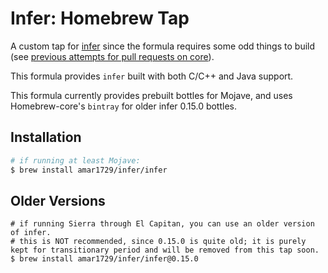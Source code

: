 # Infer: Homebrew Tap

A custom tap for [infer](https://github.com/facebook/infer) since the formula requires some odd things to build (see [previous attempts for pull requests on core](https://github.com/Homebrew/homebrew-core/pulls?utf8=%E2%9C%93&q=is%3Apr+in%3Atitle+infer)).

This formula provides `infer` built with both C/C++ and Java support.

This formula currently provides prebuilt bottles for Mojave, and uses Homebrew-core's `bintray` for older infer 0.15.0 bottles.

## Installation
```bash
# if running at least Mojave:
$ brew install amar1729/infer/infer
```

## Older Versions
```
# if running Sierra through El Capitan, you can use an older version of infer.
# this is NOT recommended, since 0.15.0 is quite old; it is purely kept for transitionary period and will be removed from this tap soon.
$ brew install amar1729/infer/infer@0.15.0
```
